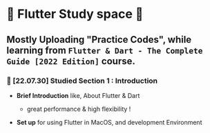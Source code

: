 # 🫧 Flutter Study space 🫧

## Mostly Uploading "Practice Codes", while learning from `Flutter & Dart - The Complete Guide [2022 Edition]` course.

### 📌 [22.07.30] Studied Section 1 : Introduction

- **Brief Introduction** like, About Flutter & Dart
  
  - great performance & high flexibility !

- **Set up** for using Flutter in MacOS, and development Environment
